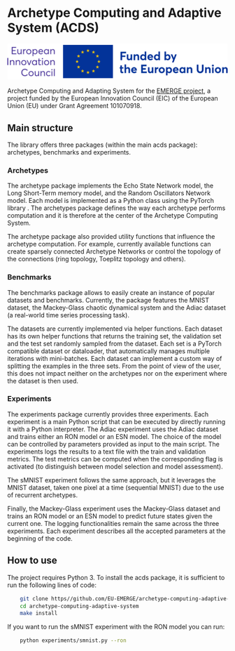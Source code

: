 # Archetype Computing and Adaptive System (ACDS)
<img src="./credit.svg">

Archetype Computing and Adapting System for the [EMERGE project](https://eic-emerge.eu/), a project funded by the European Innovation Council (EIC) of the European Union (EU) under Grant Agreement 101070918.

## Main structure
The library offers three packages (within the main acds package): archetypes, benchmarks and experiments.

### Archetypes
The archetype package implements the Echo State Network model, the Long Short-Term memory model, and the Random Oscillators Network model.
Each model is implemented as a Python class using the PyTorch library . The archetypes package defines the way each archetype performs computation and it is therefore at the center of the Archetype Computing System.

The archetype package also provided utility functions that influence the archetype computation. For example, currently available functions can create sparsely connected Archetype Networks or control the topology of the connections (ring topology, Toeplitz topology and others).

### Benchmarks
The benchmarks package allows to easily create an instance of popular datasets and benchmarks.
Currently, the package features the MNIST dataset, the Mackey-Glass chaotic dynamical system and the Adiac dataset (a real-world time series processing task).

The datasets are currently implemented via helper functions. Each dataset has its own helper functions that returns the training set, the validation set and the test set randomly sampled from the dataset.
Each set is a PyTorch compatible dataset or dataloader, that automatically manages multiple iterations with mini-batches.
Each dataset can implement a custom way of splitting the examples in the three sets.
From the point of view of the user, this does not impact neither on the archetypes nor on the experiment where the dataset is then used.

### Experiments
The experiments package currently provides three experiments.
Each experiment is a main Python script that can be executed by directly running it with a Python interpreter.
The Adiac experiment uses the Adiac dataset and trains either an RON model or an ESN model.
The choice of the model can be controlled by parameters provided as input to the main script.
The experiments logs the results to a text file with the train and validation metrics.
The test metrics can be computed when the corresponding flag is activated (to distinguish between model selection and model assessment).

The sMNIST experiment follows the same approach, but it leverages the MNIST dataset, taken one pixel at a time (sequential MNIST) due to the use of recurrent archetypes.

Finally, the Mackey-Glass experiment uses the Mackey-Glass dataset and trains an RON model or an ESN model to predict future states given the current one.
The logging functionalities remain the same across the three experiments. Each experiment describes all the accepted parameters at the beginning of the code.

## How to use
The project requires Python 3. To install the acds package, it is sufficient to run
the following lines of code:
```bash
    git clone https//github.com/EU-EMERGE/archetype-computing-adaptive-system
    cd archetype-computing-adaptive-system
    make install
```

If you want to run the sMNIST experiment with the RON model you can run:
```bash
    python experiments/smnist.py --ron
```
